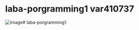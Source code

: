 # laba-porgramming1 var410737
![image](https://github.com/ROBERTMEXICAN/laba-porgramming1/assets/98842811/8a93a71f-a058-4c4d-99db-5aa4aa624957)# laba-porgramming1
